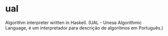 # ual
Algorithm interpreter written in Haskell. (UAL - Unesa Algorithmic Language, é um interpretador para descrição de algoritmos em Português.)
